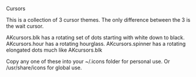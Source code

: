 Cursors

This is a collection of 3 cursor themes.
The only difference between the 3 is the wait cursor.

AKcursors.blk has a rotating set of dots starting with white down to black.
AKcursors.hour has a rotating hourglass.
AKcursors.spinner has a rotating elongated dots much like AKcursors.blk

Copy any one of these into your ~/.icons folder for personal use.
Or /usr/share/icons for global use.
